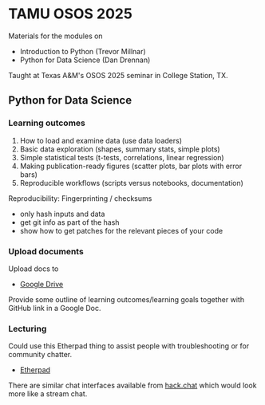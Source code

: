 # TAMU OSOS 2025

Materials for the modules on

- Introduction to Python (Trevor Millnar)
- Python for Data Science (Dan Drennan)

Taught at Texas A&M's OSOS 2025 seminar in College Station, TX.

## Python for Data Science


### Learning outcomes

1. How to load and examine data  (use data loaders)
2. Basic data exploration   (shapes, summary stats, simple plots)
3. Simple statistical tests (t-tests, correlations, linear regression)
4. Making publication-ready figures (scatter plots, bar plots with error bars)
5. Reproducible workflows (scripts versus notebooks, documentation)

Reproducibility: Fingerprinting / checksums

- only hash inputs and data
- get git info as part of the hash
- show how to get patches for the relevant pieces of your code

### Upload documents

Upload docs to

- [Google Drive](https://drive.google.com/drive/u/1/folders/1DvTzzytLlg3ZnBIKHKbGk8AGGeR3iiQq)

Provide some outline of learning outcomes/learning goals together with GitHub
link in a Google Doc.

### Lecturing

Could use this Etherpad thing to assist people with troubleshooting or for
community chatter.

- [Etherpad](https://etherpad.wikimedia.org/)

There are similar chat interfaces available from [hack.chat](hack.chat) which
would look more like a stream chat.

